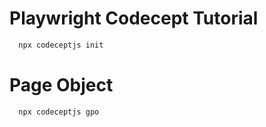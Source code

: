 # Playwright Codecept Tutorial

```bash
  npx codeceptjs init
```

# Page Object

```bash
  npx codeceptjs gpo
```
